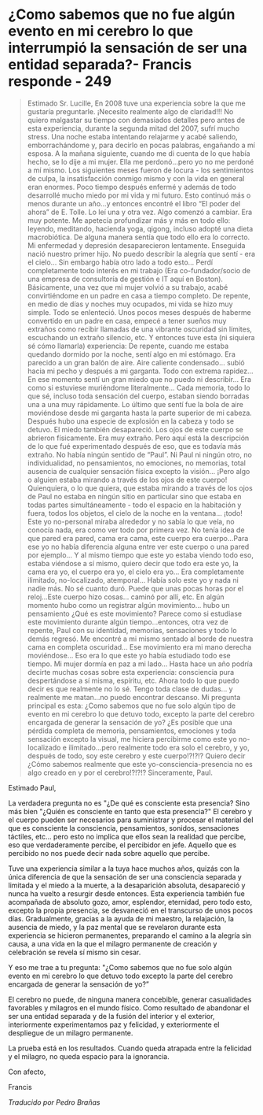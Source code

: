 # ¿Como sabemos que no fue algún evento en mi cerebro lo que interrumpió la sensación de ser una entidad separada?- Francis responde - 249

>Estimado Sr. Lucille, En 2008 tuve una experiencia sobre la que me gustaría preguntarle. ¡Necesito realmente algo de claridad!!! No quiero malgastar su tiempo con demasiados detalles pero antes de esta experiencia, durante la segunda mitad del 2007, sufrí mucho stress. Una noche estaba intentando relajarme y acabé saliendo, emborrachándome y, para decirlo en pocas palabras, engañando a mí esposa. A la mañana siguiente, cuando me di cuenta de lo que había hecho, se lo dije a mi mujer. Ella me perdonó...pero yo no me perdoné a mí mismo. Los siguientes meses fueron de locura - los sentimientos de culpa, la insatisfacción conmigo mismo y con la vida en general eran enormes. Poco tiempo después enfermé y además de todo desarrollé mucho miedo por mi vida y mi futuro. Esto continuó más o menos durante un año...y entonces encontré el libro “El poder del ahora” de E. Tolle. Lo leí una y otra vez. Algo comenzó a cambiar. Era muy potente. Me apetecía profundizar más y más en todo ello: leyendo, meditando, hacienda yoga, qigong, incluso adopté una dieta macrobiótica. De alguna manera sentía que todo ello era lo correcto. Mi enfermedad y depresión desaparecieron lentamente. Enseguida nació nuestro primer hijo. No puedo describir la alegría que sentí - era el cielo... Sin embargo había otro lado a todo esto... Perdí completamente todo interés en mi trabajo (Era co-fundador/socio de una empresa de consultoría de gestión e IT aquí en Boston). Básicamente, una vez que mi mujer volvió a su trabajo, acabé convirtiéndome en un padre en casa a tiempo completo. De repente, en medio de días y noches muy ocupados, mi vida se hizo muy simple. Todo se enlenteció. Unos pocos meses después de haberme convertido en un padre en casa, empecé a tener sueños muy extraños como recibir llamadas de una vibrante oscuridad sin límites, escuchando un extraño silencio, etc. Y entonces tuve esta (ni siquiera sé cómo llamarla) experiencia: De repente, cuando me estaba quedando dormido por la noche, sentí algo en mi estómago. Era parecido a un gran balón de aire. Aire caliente condensado... subió hacia mi pecho y después a mi garganta. Todo con extrema rapidez... En ese momento sentí un gran miedo que no puedo ni describir… Era como si estuviese muriéndome literalmente... Cada memoria, todo lo que sé, incluso toda sensación del cuerpo, estaban siendo borradas una a una muy rápidamente. Lo último que sentí fue la bola de aire moviéndose desde mi garganta hasta la parte superior de mi cabeza. Después hubo una especie de explosión en la cabeza y todo se detuvo. El miedo también desapareció. Los ojos de este cuerpo se abrieron físicamente. Era muy extraño. Pero aquí está la descripción de lo que fué experimentado después de eso, que es todavía más extraño. No había ningún sentido de “Paul”. Ni Paul ni ningún otro, no individualidad, no pensamientos, no emociones, no memorias, total ausencia de cualquier sensación física excepto la visión... ¡Pero algo o alguien estaba mirando a través de los ojos de este cuerpo! Quienquiera, o lo que quiera, que estaba mirando a través de los ojos de Paul no estaba en ningún sitio en particular sino que estaba en todas partes simultáneamente - todo el espacio en la habitación y fuera, todos los objetos, el cielo de la noche en la ventana... ¡todo! Este yo no-personal miraba alrededor y no sabía lo que veía, no conocía nada, era como ver todo por primera vez. No tenía idea de que pared era pared, cama era cama, este cuerpo era cuerpo...Para ese yo no había diferencia alguna entre ver este cuerpo o una pared por ejemplo... Y al mismo tiempo que este yo estaba viendo todo eso, estaba viéndose a sí mismo, quiero decir que todo era este yo, la cama era yo, el cuerpo era yo, el cielo era yo... Era completamente ilimitado, no-localizado, atemporal... Había solo este yo y nada ni nadie más. No sé cuanto duró. Puede que unas pocas horas por el reloj...Este cuerpo hizo cosas... caminó por allí, etc. En algún momento hubo como un registrar algún movimiento... hubo un pensamiento ¿Qué es este movimiento? Parece como si estudiase este movimiento durante algún tiempo...entonces, otra vez de repente, Paul con su identidad, memorias, sensaciones y todo lo demás regresó. Me encontré a mi mismo sentado al borde de nuestra cama en completa oscuridad... Ese movimiento era mi mano derecha moviéndose... Eso era lo que este yo había estudiado todo ese tiempo. Mi mujer dormía en paz a mi lado... Hasta hace un año podría decirte muchas cosas sobre esta experiencia: consciencia pura despertándose a sí misma, espíritu, etc. Ahora todo lo que puedo decir es que realmente no lo sé. Tengo toda clase de dudas... y realmente me matan...no puedo encontrar descanso. Mi pregunta principal es esta: ¿Como sabemos que no fue solo algún tipo de evento en mi cerebro lo que detuvo todo, excepto la parte del cerebro encargada de generar la sensación de yo? ¿Es posible que una pérdida completa de memoria, pensamientos, emociones y toda sensación excepto la visual, me hiciera percibirme como este yo no-localizado e ilimitado...pero realmente todo era solo el cerebro, y yo, después de todo, soy este cerebro y este cuerpo!?!?!? Quiero decir ¿Cómo sabemos realmente que este yo-consciencia-presencia no es algo creado en y por el cerebro!?!?!? Sinceramente, Paul.

Estimado Paul,

La verdadera pregunta no es "¿De qué es consciente esta presencia? Sino más bien "¿Quién es consciente en tanto que esta presencia?" El cerebro y el cuerpo pueden ser necesarios para suministrar y procesar el material del que es consciente la consciencia, pensamientos, sonidos, sensaciones táctiles, etc... pero esto no implica que ellos sean la realidad que percibe, eso que verdaderamente percibe, el percibidor en jefe. Aquello que es percibido no nos puede decir nada sobre aquello que percibe.

Tuve una experiencia similar a la tuya hace muchos años, quizás con la única diferencia de que la sensación de ser una consciencia separada y limitada y el miedo a la muerte, a la desaparición absoluta, desapareció y nunca ha vuelto a resurgir desde entonces. Esta experiencia también fue acompañada de absoluto gozo, amor, esplendor, eternidad, pero todo esto, excepto la propia presencia, se desvaneció en el transcurso de unos pocos días. Gradualmente, gracias a la ayuda de mi maestro, la relajación, la ausencia de miedo, y la paz mental que se revelaron durante esta experiencia se hicieron permanentes, preparando el camino a la alegría sin causa, a una vida en la que el milagro permanente de creación y celebración se revela sí mismo sin cesar.

Y eso me trae a tu pregunta: "¿Como sabemos que no fue solo algún evento en mi cerebro lo que detuvo todo excepto la parte del cerebro encargada de generar la sensación de yo?”

El cerebro no puede, de ninguna manera concebible, generar casualidades favorables y milagros en el mundo físico. Como resultado de abandonar el ser una entidad separada y de la fusión del interior y el exterior, interiormente experimentamos paz y felicidad, y exteriormente el despliegue de un milagro permanente.

La prueba está en los resultados. Cuando queda atrapada entre la felicidad y el milagro, no queda espacio para la ignorancia.

Con afecto,

Francis

_Traducido por Pedro Brañas_

